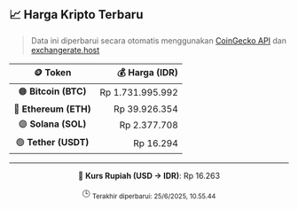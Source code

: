 

<!-- HARGA_KRIPTO -->
## 📈 Harga Kripto Terbaru

> Data ini diperbarui secara otomatis menggunakan [CoinGecko API](https://www.coingecko.com/) dan [exchangerate.host](https://exchangerate.host/)

<div align="center">

| 🪙 Token | 💰 Harga (IDR) |
|:------:|---------------:|
| 🟠 **Bitcoin (BTC)**   | Rp 1.731.995.992 |
| 🔵 **Ethereum (ETH)**  | Rp 39.926.354 |
| 🟣 **Solana (SOL)**    | Rp 2.377.708 |
| 🟢 **Tether (USDT)**   | Rp 16.294 |

---

💱 **Kurs Rupiah (USD → IDR)**: Rp 16.263

🕒 <sub>Terakhir diperbarui: 25/6/2025, 10.55.44</sub>

</div>
<!-- /HARGA_KRIPTO -->